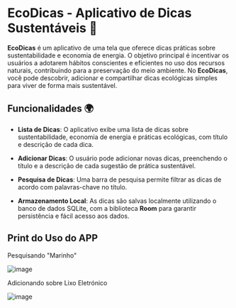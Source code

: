 # EcoDicas - Aplicativo de Dicas Sustentáveis 🌱

**EcoDicas** é um aplicativo de uma tela que oferece dicas práticas sobre sustentabilidade e economia de energia. O objetivo principal é incentivar os usuários a adotarem hábitos conscientes e eficientes no uso dos recursos naturais, contribuindo para a preservação do meio ambiente. No **EcoDicas**, você pode descobrir, adicionar e compartilhar dicas ecológicas simples para viver de forma mais sustentável.

## Funcionalidades 🌍

- **Lista de Dicas**: O aplicativo exibe uma lista de dicas sobre sustentabilidade, economia de energia e práticas ecológicas, com título e descrição de cada dica.
  
- **Adicionar Dicas**: O usuário pode adicionar novas dicas, preenchendo o título e a descrição de cada sugestão de prática sustentável.
  
- **Pesquisa de Dicas**: Uma barra de pesquisa permite filtrar as dicas de acordo com palavras-chave no título.

- **Armazenamento Local**: As dicas são salvas localmente utilizando o banco de dados SQLite, com a biblioteca **Room** para garantir persistência e fácil acesso aos dados.

## Print do Uso do APP

Pesquisando "Marinho"

![image](https://github.com/user-attachments/assets/b354db82-a73d-4aa7-b451-764cd48e0c88)


Adicionando sobre Lixo Eletrónico

![image](https://github.com/user-attachments/assets/7054715e-57a1-47fb-b3d2-d08f7da54b06)
